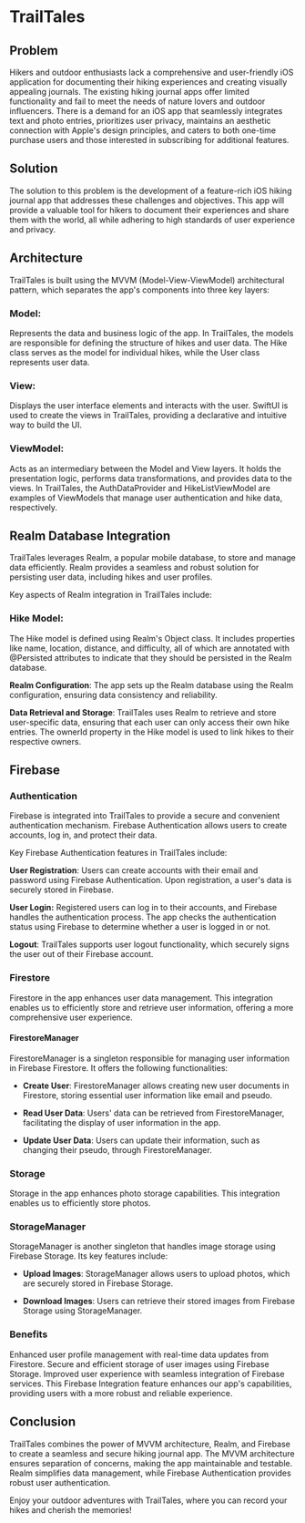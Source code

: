 # TrailTales
## Problem

Hikers and outdoor enthusiasts lack a comprehensive and user-friendly iOS application for documenting their hiking experiences and creating visually appealing journals. The existing hiking journal apps offer limited functionality and fail to meet the needs of nature lovers and outdoor influencers. There is a demand for an iOS app that seamlessly integrates text and photo entries, prioritizes user privacy, maintains an aesthetic connection with Apple's design principles, and caters to both one-time purchase users and those interested in subscribing for additional features.

## Solution

The solution to this problem is the development of a feature-rich iOS hiking journal app that addresses these challenges and objectives. This app will provide a valuable tool for hikers to document their experiences and share them with the world, all while adhering to high standards of user experience and privacy.

## Architecture

TrailTales is built using the MVVM (Model-View-ViewModel) architectural pattern, which separates the app's components into three key layers:

### Model:
Represents the data and business logic of the app. In TrailTales, the models are responsible for defining the structure of hikes and user data. The Hike class serves as the model for individual hikes, while the User class represents user data.

### View:
Displays the user interface elements and interacts with the user. SwiftUI is used to create the views in TrailTales, providing a declarative and intuitive way to build the UI.

### ViewModel:
Acts as an intermediary between the Model and View layers. It holds the presentation logic, performs data transformations, and provides data to the views. In TrailTales, the AuthDataProvider and HikeListViewModel are examples of ViewModels that manage user authentication and hike data, respectively.

## Realm Database Integration

TrailTales leverages Realm, a popular mobile database, to store and manage data efficiently. Realm provides a seamless and robust solution for persisting user data, including hikes and user profiles.

Key aspects of Realm integration in TrailTales include:

### Hike Model:
The Hike model is defined using Realm's Object class. It includes properties like name, location, distance, and difficulty, all of which are annotated with @Persisted attributes to indicate that they should be persisted in the Realm database.

**Realm Configuration**: The app sets up the Realm database using the Realm configuration, ensuring data consistency and reliability.

**Data Retrieval and Storage**: TrailTales uses Realm to retrieve and store user-specific data, ensuring that each user can only access their own hike entries. The ownerId property in the Hike model is used to link hikes to their respective owners.


## Firebase 

### Authentication

Firebase is integrated into TrailTales to provide a secure and convenient authentication mechanism. Firebase Authentication allows users to create accounts, log in, and protect their data.

Key Firebase Authentication features in TrailTales include:

**User Registration**: Users can create accounts with their email and password using Firebase Authentication. Upon registration, a user's data is securely stored in Firebase.

**User Login:** Registered users can log in to their accounts, and Firebase handles the authentication process. The app checks the authentication status using Firebase to determine whether a user is logged in or not.

**Logout**: TrailTales supports user logout functionality, which securely signs the user out of their Firebase account.

### Firestore

Firestore in the app enhances user data management. This integration enables us to efficiently store and retrieve user information, offering a more comprehensive user experience.

#### FirestoreManager

FirestoreManager is a singleton responsible for managing user information in Firebase Firestore. It offers the following functionalities:

- **Create User**: FirestoreManager allows creating new user documents in Firestore, storing essential user information like email and pseudo.

- **Read User Data**: Users' data can be retrieved from FirestoreManager, facilitating the display of user information in the app.

- **Update User Data**: Users can update their information, such as changing their pseudo, through FirestoreManager.

### Storage
Storage in the app enhances photo storage capabilities. This integration enables us to efficiently store photos.

### StorageManager

StorageManager is another singleton that handles image storage using Firebase Storage. Its key features include:

- **Upload Images**: StorageManager allows users to upload photos, which are securely stored in Firebase Storage.

- **Download Images**: Users can retrieve their stored images from Firebase Storage using StorageManager.


### Benefits

Enhanced user profile management with real-time data updates from Firestore.
Secure and efficient storage of user images using Firebase Storage.
Improved user experience with seamless integration of Firebase services.
This Firebase Integration feature enhances our app's capabilities, providing users with a more robust and reliable experience.

## Conclusion

TrailTales combines the power of MVVM architecture, Realm, and Firebase to create a seamless and secure hiking journal app. The MVVM architecture ensures separation of concerns, making the app maintainable and testable. Realm simplifies data management, while Firebase Authentication provides robust user authentication.

Enjoy your outdoor adventures with TrailTales, where you can record your hikes and cherish the memories!
